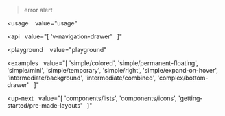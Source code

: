 >error alert

<usage
   value="usage"
></usage>

<api
  value="[
  'v-navigation-drawer'
  ]"
></api>

<playground
   value="playground"
></playground>

<examples
  value="[
  'simple/colored',
  'simple/permanent-floating',
  'simple/mini',
  'simple/temporary',
  'simple/right',
  'simple/expand-on-hover',
  'intermediate/background',
  'intermediate/combined',
  'complex/bottom-drawer'
  ]"
></examples>

<up-next
  value="[
  'components/lists',
  'components/icons',
  'getting-started/pre-made-layouts'
  ]"
></up-next>